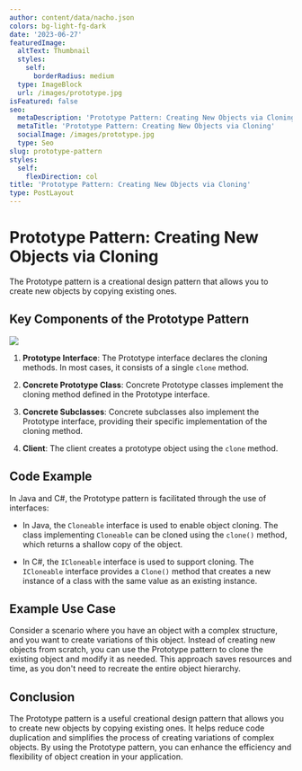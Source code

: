```yaml
---
author: content/data/nacho.json
colors: bg-light-fg-dark
date: '2023-06-27'
featuredImage:
  altText: Thumbnail
  styles:
    self:
      borderRadius: medium
  type: ImageBlock
  url: /images/prototype.jpg
isFeatured: false
seo:
  metaDescription: 'Prototype Pattern: Creating New Objects via Cloning.'
  metaTitle: 'Prototype Pattern: Creating New Objects via Cloning'
  socialImage: /images/prototype.jpg
  type: Seo
slug: prototype-pattern
styles:
  self:
    flexDirection: col
title: 'Prototype Pattern: Creating New Objects via Cloning'
type: PostLayout
---
```


# Prototype Pattern: Creating New Objects via Cloning

The Prototype pattern is a creational design pattern that allows you to create new objects by copying existing ones.

## Key Components of the Prototype Pattern
![](./images/prototype-structure.jpg)
1.  **Prototype Interface**: The Prototype interface declares the cloning methods. In most cases, it consists of a single `clone` method.
    
2.  **Concrete Prototype Class**: Concrete Prototype classes implement the cloning method defined in the Prototype interface.
    
3.  **Concrete Subclasses**: Concrete subclasses also implement the Prototype interface, providing their specific implementation of the cloning method.
    
4.  **Client**: The client creates a prototype object using the `clone` method.
    

## Code Example

In Java and C#, the Prototype pattern is facilitated through the use of interfaces:

-   In Java, the `Cloneable` interface is used to enable object cloning. The class implementing `Cloneable` can be cloned using the `clone()` method, which returns a shallow copy of the object.
    
-   In C#, the `ICloneable` interface is used to support cloning. The `ICloneable` interface provides a `Clone()` method that creates a new instance of a class with the same value as an existing instance.
    

## Example Use Case

Consider a scenario where you have an object with a complex structure, and you want to create variations of this object. Instead of creating new objects from scratch, you can use the Prototype pattern to clone the existing object and modify it as needed. This approach saves resources and time, as you don't need to recreate the entire object hierarchy.

## Conclusion

The Prototype pattern is a useful creational design pattern that allows you to create new objects by copying existing ones. It helps reduce code duplication and simplifies the process of creating variations of complex objects. By using the Prototype pattern, you can enhance the efficiency and flexibility of object creation in your application.